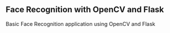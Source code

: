 ## Face Recognition with OpenCV and Flask

Basic Face Recognition application using OpenCV and Flask
